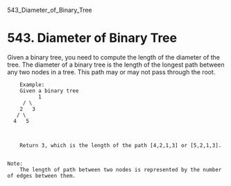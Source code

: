 543_Diameter_of_Binary_Tree
# 543. Diameter of Binary Tree

Given a binary tree, you need to compute the length of the diameter of the tree. The
        diameter of a binary tree is the length of the longest path between any two nodes in
        a tree. This path may or may not pass through the root.
    

    
        Example:
        Given a binary tree 
              1
         / \
        2   3
       / \
      4   5

    
    
        Return 3, which is the length of the path [4,2,1,3] or [5,2,1,3].
    

    Note:
        The length of path between two nodes is represented by the number of edges between them.